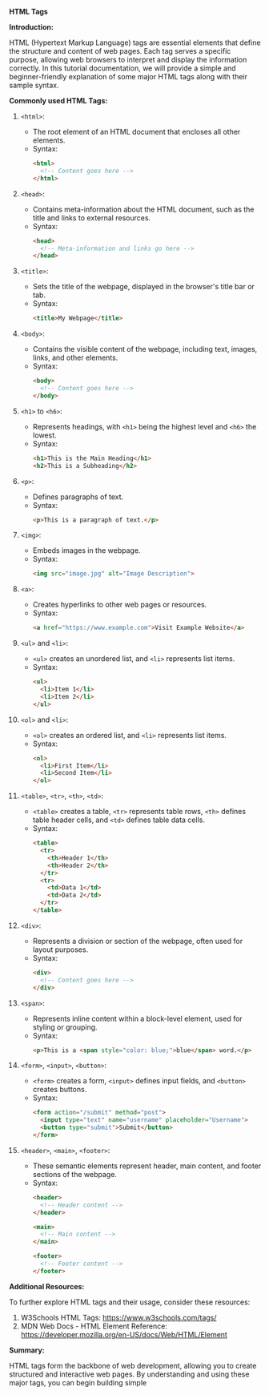 **HTML Tags**

**Introduction:**

HTML (Hypertext Markup Language) tags are essential elements that define the structure and content of web pages. Each tag serves a specific purpose, allowing web browsers to interpret and display the information correctly. In this tutorial documentation, we will provide a simple and beginner-friendly explanation of some major HTML tags along with their sample syntax.

**Commonly used HTML Tags:**

1. `<html>`:
   - The root element of an HTML document that encloses all other elements.
   - Syntax:
     ```html
     <html>
       <!-- Content goes here -->
     </html>
     ```

2. `<head>`:
   - Contains meta-information about the HTML document, such as the title and links to external resources.
   - Syntax:
     ```html
     <head>
       <!-- Meta-information and links go here -->
     </head>
     ```

3. `<title>`:
   - Sets the title of the webpage, displayed in the browser's title bar or tab.
   - Syntax:
     ```html
     <title>My Webpage</title>
     ```

4. `<body>`:
   - Contains the visible content of the webpage, including text, images, links, and other elements.
   - Syntax:
     ```html
     <body>
       <!-- Content goes here -->
     </body>
     ```

5. `<h1>` to `<h6>`:
   - Represents headings, with `<h1>` being the highest level and `<h6>` the lowest.
   - Syntax:
     ```html
     <h1>This is the Main Heading</h1>
     <h2>This is a Subheading</h2>
     ```

6. `<p>`:
   - Defines paragraphs of text.
   - Syntax:
     ```html
     <p>This is a paragraph of text.</p>
     ```

7. `<img>`:
   - Embeds images in the webpage.
   - Syntax:
     ```html
     <img src="image.jpg" alt="Image Description">
     ```

8. `<a>`:
   - Creates hyperlinks to other web pages or resources.
   - Syntax:
     ```html
     <a href="https://www.example.com">Visit Example Website</a>
     ```

9. `<ul>` and `<li>`:
   - `<ul>` creates an unordered list, and `<li>` represents list items.
   - Syntax:
     ```html
     <ul>
       <li>Item 1</li>
       <li>Item 2</li>
     </ul>
     ```

10. `<ol>` and `<li>`:
    - `<ol>` creates an ordered list, and `<li>` represents list items.
    - Syntax:
      ```html
      <ol>
        <li>First Item</li>
        <li>Second Item</li>
      </ol>
      ```

11. `<table>`, `<tr>`, `<th>`, `<td>`:
    - `<table>` creates a table, `<tr>` represents table rows, `<th>` defines table header cells, and `<td>` defines table data cells.
    - Syntax:
      ```html
      <table>
        <tr>
          <th>Header 1</th>
          <th>Header 2</th>
        </tr>
        <tr>
          <td>Data 1</td>
          <td>Data 2</td>
        </tr>
      </table>
      ```

12. `<div>`:
    - Represents a division or section of the webpage, often used for layout purposes.
    - Syntax:
      ```html
      <div>
        <!-- Content goes here -->
      </div>
      ```

13. `<span>`:
    - Represents inline content within a block-level element, used for styling or grouping.
    - Syntax:
      ```html
      <p>This is a <span style="color: blue;">blue</span> word.</p>
      ```

14. `<form>`, `<input>`, `<button>`:
    - `<form>` creates a form, `<input>` defines input fields, and `<button>` creates buttons.
    - Syntax:
      ```html
      <form action="/submit" method="post">
        <input type="text" name="username" placeholder="Username">
        <button type="submit">Submit</button>
      </form>
      ```

15. `<header>`, `<main>`, `<footer>`:
    - These semantic elements represent header, main content, and footer sections of the webpage.
    - Syntax:
      ```html
      <header>
        <!-- Header content -->
      </header>

      <main>
        <!-- Main content -->
      </main>

      <footer>
        <!-- Footer content -->
      </footer>
      ```

**Additional Resources:**

To further explore HTML tags and their usage, consider these resources:

1. W3Schools HTML Tags: https://www.w3schools.com/tags/
2. MDN Web Docs - HTML Element Reference: https://developer.mozilla.org/en-US/docs/Web/HTML/Element

**Summary:**

HTML tags form the backbone of web development, allowing you to create structured and interactive web pages. By understanding and using these major tags, you can begin building simple
